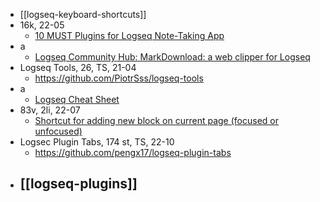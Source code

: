 - [[logseq-keyboard-shortcuts]]
- 16k, 22-05
	- [10 MUST Plugins for Logseq Note-Taking App](https://www.youtube.com/watch?v=7rSs-WMF6Cg)
- a
	- [Logseq Community Hub: MarkDownload: a web clipper for Logseq](https://hub.logseq.com/integrations/aV9AgETypcPcf8avYcHXQT/markdownload-a-web-clipper-for-logseq/uvhfmwydMsUZ5Rxdds3wTa)
- Logseq Tools, 26, TS, 21-04
	- https://github.com/PiotrSss/logseq-tools
- a
	- [Logseq Cheat Sheet](https://cheatography.com/bgrolleman/cheat-sheets/logseq/)
- 83v, 2li, 22-07
	- [Shortcut for adding new block on current page (focused or unfocused)](https://discuss.logseq.com/t/shortcut-for-adding-new-block-on-current-page-focused-or-unfocused/8507)
- Logsec Plugin Tabs, 174 st, TS, 22-10
	- https://github.com/pengx17/logseq-plugin-tabs
- [[logseq-plugins]]
	-